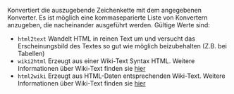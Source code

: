 Konvertiert die auszugebende Zeichenkette mit dem angegebenen Konverter. Es ist
möglich eine kommaseparierte Liste von Konvertern anzugeben, die nacheinander
ausgeführt werden. Gültige Werte sind:
- `html2text` Wandelt HTML in reinen Text um und versucht das Erscheinungsbild
des Textes so gut wie möglich beizubehalten (Z.B. bei Tabellen)
- `wiki2html` Erzeugt aus einer Wiki-Text Syntax HTML. Weitere Informationen
über Wiki-Text finden sie
[hier](http://de.wikipedia.org/wiki/Hilfe:Textgestaltung)
- `html2wiki` Erzeugt aus HTML-Daten entsprechenden Wiki-Text. Weitere
Informationen über Wiki-Text finden sie
[hier](http://de.wikipedia.org/wiki/Hilfe:Textgestaltung)